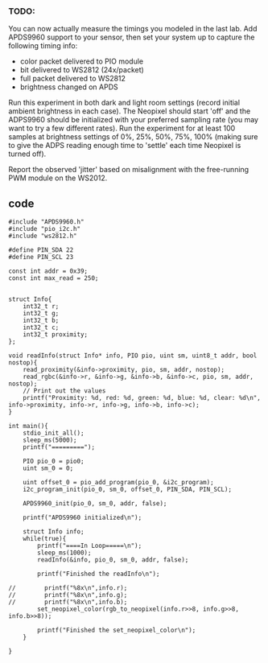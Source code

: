 ### TODO:

You can now actually measure the timings you modeled in the last lab. Add APDS9960 support to your sensor, then set your system up to capture the following timing info:
- color packet delivered to PIO module
- bit delivered to WS2812 (24x/packet)
- full packet delivered to WS2812
- brightness changed on APDS

Run this experiment in both dark and light room settings (record initial ambient brightness in each case). The Neopixel should start 'off' and the ADPS9960 should be initialized with your preferred sampling rate (you may want to try a few different rates). Run the experiment for at least 100 samples at brightness settings of 0%, 25%, 50%, 75%, 100% (making sure to give the ADPS reading enough time to 'settle' each time Neopixel is turned off).

Report the observed 'jitter' based on misalignment with the free-running PWM module on the WS2012.

## code
```
#include "APDS9960.h"
#include "pio_i2c.h"
#include "ws2812.h"

#define PIN_SDA 22
#define PIN_SCL 23

const int addr = 0x39;
const int max_read = 250;


struct Info{
    int32_t r;
    int32_t g;
    int32_t b;
    int32_t c;
    int32_t proximity;
};

void readInfo(struct Info* info, PIO pio, uint sm, uint8_t addr, bool nostop){
    read_proximity(&info->proximity, pio, sm, addr, nostop);
    read_rgbc(&info->r, &info->g, &info->b, &info->c, pio, sm, addr, nostop);
    // Print out the values
    printf("Proximity: %d, red: %d, green: %d, blue: %d, clear: %d\n", info->proximity, info->r, info->g, info->b, info->c);
}

int main(){
    stdio_init_all();
    sleep_ms(5000);
    printf("=========");

    PIO pio_0 = pio0;
    uint sm_0 = 0;

    uint offset_0 = pio_add_program(pio_0, &i2c_program);
    i2c_program_init(pio_0, sm_0, offset_0, PIN_SDA, PIN_SCL);
    
    APDS9960_init(pio_0, sm_0, addr, false);
    
    printf("APDS9960 initialized\n");
    
    struct Info info;
    while(true){
        printf("====In Loop=====\n");
        sleep_ms(1000);
        readInfo(&info, pio_0, sm_0, addr, false);

        printf("Finished the readInfo\n");
        
//        printf("%8x\n",info.r);
//        printf("%8x\n",info.g);
//        printf("%8x\n",info.b);
        set_neopixel_color(rgb_to_neopixel(info.r>>8, info.g>>8, info.b>>8));

        printf("Finished the set_neopixel_color\n");
    }

}
```
